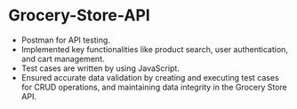 # Grocery-Store-API
- Postman for API testing.
- Implemented key functionalities like product search, user authentication, and cart management.
- Test cases are written by using JavaScript.
- Ensured accurate data validation by creating and executing test cases for CRUD operations, and maintaining data integrity in the Grocery Store API.
